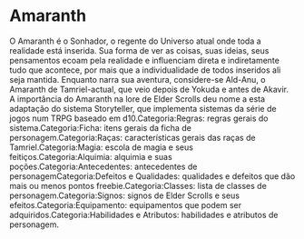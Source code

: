 
<!-- TITLE: Home -->
<!-- SUBTITLE: A quick summary of Home -->

# Amaranth
O Amaranth é o Sonhador, o regente do Universo atual onde toda a realidade está inserida. Sua forma de ver as coisas, suas ideias, seus pensamentos ecoam pela realidade e influenciam direta e indiretamente tudo que acontece, por mais que a individualidade de todos inseridos ali seja mantida. Enquanto narra sua aventura, considere-se Ald-Anu, o Amaranth de Tamriel-actual, que veio depois de Yokuda e antes de Akavir. A importância do Amaranth na lore de Elder Scrolls deu nome a esta adaptação do sistema Storyteller, que implementa sistemas da série de jogos num TRPG baseado em d10.Categoria:Regras: regras gerais do sistema.Categoria:Ficha: itens gerais da ficha de personagem.Categoria:Raças: características gerais das raças de Tamriel.Categoria:Magia: escola de magia e seus feitiços.Categoria:Alquimia: alquimia e suas poções.Categoria:Antecedentes: antecedentes de personagemCategoria:Defeitos e Qualidades: qualidades e defeitos que dão mais ou menos pontos freebie.Categoria:Classes: lista de classes de personagem.Categoria:Signos: signos de Elder Scrolls e seus efeitos.Categoria:Equipamento: equipamentos que podem ser adquiridos.Categoria:Habilidades e Atributos: habilidades e atributos de personagem.
